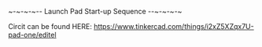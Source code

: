 ~-~-~-~-- Launch Pad Start-up Sequence --~-~-~-~

Circit can be found HERE: https://www.tinkercad.com/things/i2xZ5XZqx7U-pad-one/editel

